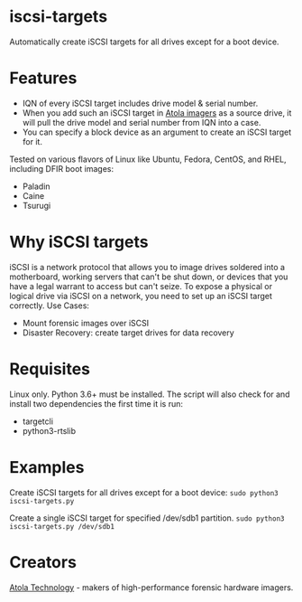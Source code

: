 # iscsi-targets
Automatically create iSCSI targets for all drives except for a boot device.

# Features
- IQN of every iSCSI target includes drive model & serial number.
- When you add such an iSCSI target in [Atola imagers](https://atola.com/products/) as a source drive, it will pull the drive model and serial number from IQN into a case.
- You can specify a block device as an argument to create an iSCSI target for it.

Tested on various flavors of Linux like Ubuntu, Fedora, CentOS, and RHEL, including DFIR boot images:
- Paladin
- Caine
- Tsurugi

# Why iSCSI targets
iSCSI is a network protocol that allows you to image drives soldered into a motherboard, working servers that can't be shut down, or devices that you have a legal warrant to access but can't seize.
To expose a physical or logical drive via iSCSI on a network, you need to set up an iSCSI target correctly.
Use Cases:
- Mount forensic images over iSCSI
- Disaster Recovery: create target drives for data recovery

# Requisites
Linux only. Python 3.6+ must be installed. 
The script will also check for and install two dependencies the first time it is run:
- targetcli
- python3-rtslib

# Examples
Create iSCSI targets for all drives except for a boot device:
`sudo python3 iscsi-targets.py`

Create a single iSCSI target for specified /dev/sdb1 partition.
`sudo python3 iscsi-targets.py /dev/sdb1`

# Creators
[Atola Technology](https://atola.com) - makers of high-performance forensic hardware imagers.

